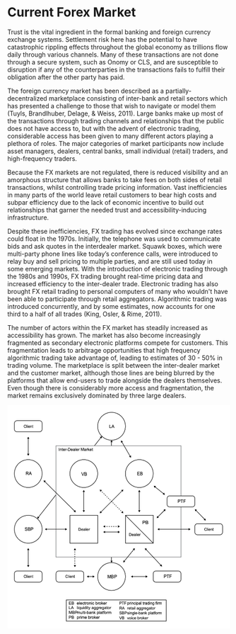 # Current Forex Market

Trust is the vital ingredient in the formal banking and foreign currency exchange systems. Settlement risk here has the potential to have catastrophic rippling effects throughout the global economy as trillions flow daily through various channels. Many of these transactions are not done through a secure system, such as Onomy or CLS, and are susceptible to disruption if any of the counterparties in the transactions fails to fulfill their obligation after the other party has paid.

The foreign currency market has been described as a partially-decentralized marketplace consisting of inter-bank and retail sectors which has presented a challenge to those that wish to navigate or model them \(Tuyls, Brandlhuber, Delage, & Weiss, 2011\). Large banks make up most of the transactions through trading channels and relationships that the public does not have access to, but with the advent of electronic trading, considerable access has been given to many different actors playing a plethora of roles. The major categories of market participants now include asset managers, dealers, central banks, small individual \(retail\) traders, and high-frequency traders.

Because the FX markets are not regulated, there is reduced visibility and an amorphous structure that allows banks to take fees on both sides of retail transactions, whilst controlling trade pricing information. Vast inefficiencies in many parts of the world leave retail customers to bear high costs and subpar efficiency due to the lack of economic incentive to build out relationships that garner the needed trust and accessibility-inducing infrastructure.

Despite these inefficiencies, FX trading has evolved since exchange rates could float in the 1970s. Initially, the telephone was used to communicate bids and ask quotes in the interdealer market. Squawk boxes, which were multi-party phone lines like today’s conference calls, were introduced to relay buy and sell pricing to multiple parties, and are still used today in some emerging markets. With the introduction of electronic trading through the 1980s and 1990s, FX trading brought real-time pricing data and increased efficiency to the inter-dealer trade. Electronic trading has also brought FX retail trading to personal computers of many who wouldn't have been able to participate through retail aggregators. Algorithmic trading was introduced concurrently, and by some estimates, now accounts for one third to a half of all trades \(King, Osler, & Rime, 2011\).

The number of actors within the FX market has steadily increased as accessibility has grown. The market has also become increasingly fragmented as secondary electronic platforms compete for customers. This fragmentation leads to arbitrage opportunities that high frequency algorithmic trading take advantage of, leading to estimates of 30 - 50% in trading volume. The marketplace is split between the inter-dealer market and the customer market, although those lines are being blurred by the platforms that allow end-users to trade alongside the dealers themselves. Even though there is considerably more access and fragmentation, the market remains exclusively dominated by three large dealers.

![](../.gitbook/assets/fx-schrimpf-sushko-2019.png)

